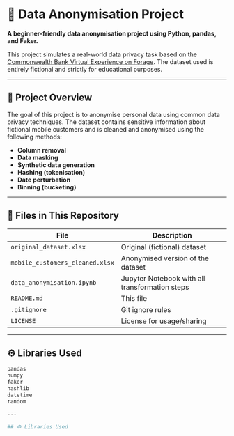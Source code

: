 # 📁 Data Anonymisation Project

**A beginner-friendly data anonymisation project using Python, pandas, and Faker.**

This project simulates a real-world data privacy task based on the [Commonwealth Bank Virtual Experience on Forage](https://www.theforage.com/). The dataset used is entirely fictional and strictly for educational purposes.

---

## 📌 Project Overview

The goal of this project is to anonymise personal data using common data privacy techniques. The dataset contains sensitive information about fictional mobile customers and is cleaned and anonymised using the following methods:

- **Column removal**
- **Data masking**
- **Synthetic data generation**
- **Hashing (tokenisation)**
- **Date perturbation**
- **Binning (bucketing)**

---

## 📂 Files in This Repository

| File                          | Description |
|-------------------------------|-------------|
| `original_dataset.xlsx`       | Original (fictional) dataset |
| `mobile_customers_cleaned.xlsx` | Anonymised version of the dataset |
| `data_anonymisation.ipynb`    | Jupyter Notebook with all transformation steps |
| `README.md`                   | This file |
| `.gitignore`                  | Git ignore rules |
| `LICENSE`                     | License for usage/sharing |

---

## ⚙️ Libraries Used

```python
pandas
numpy
faker
hashlib
datetime
random

---

## ⚙️ Libraries Used
